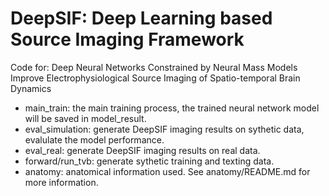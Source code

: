 # DeepSIF: Deep Learning based Source Imaging Framework

Code for: Deep Neural Networks Constrained by Neural Mass Models Improve Electrophysiological Source Imaging of Spatio-temporal Brain Dynamics

* main_train: the main training process, the trained neural network model will be saved in model_result.
* eval_simulation: generate DeepSIF imaging results on sythetic data, evalulate the model performance.
* eval_real: generate DeepSIF imaging results on real data.
* forward/run_tvb: generate sythetic training and texting data.
* anatomy: anatomical information used. See anatomy/README.md for more information.